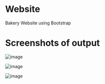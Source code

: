 # Website
Bakery Website using Bootstrap

# Screenshots of output
![image](https://user-images.githubusercontent.com/92794107/218297831-c250d4e4-7ee1-40b5-a825-08c570fea2a0.png)

![image](https://user-images.githubusercontent.com/92794107/218297927-a1046d2b-16f4-4008-8dd4-9974955b076c.png)

![image](https://user-images.githubusercontent.com/92794107/218297975-02d4e566-fab6-4746-8f7c-50125b7f21e4.png)

